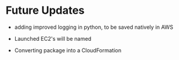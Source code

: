 # Future Updates

- adding improved logging in python, to be saved natively in AWS

- Launched EC2's will be named

- Converting package into a CloudFormation
